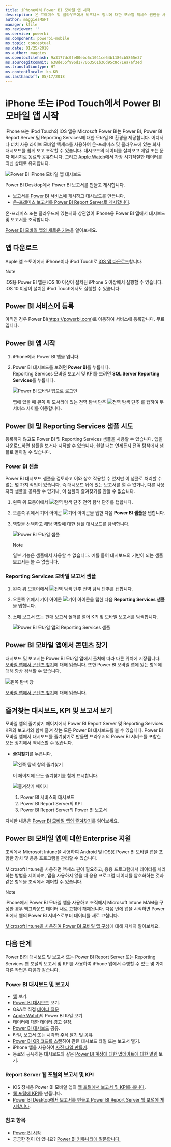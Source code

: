```yaml
---
title: iPhone에서 Power BI 모바일 앱 시작
description: 온-프레미스 및 클라우드에서 비즈니스 정보에 대한 모바일 액세스 권한을 사용하여 iPhone에서 iOS 앱용 Microsoft Power BI가 Power BI를 휴대하는 방법에 대해 알아봅니다.
author: maggiesMSFT
manager: kfile
ms.reviewer: ''
ms.service: powerbi
ms.component: powerbi-mobile
ms.topic: conceptual
ms.date: 01/25/2018
ms.author: maggies
ms.openlocfilehash: 9a3177dc0fe80ebc6c1041ce64b1186cb5865e37
ms.sourcegitcommit: 638de55f996d177063561b36d95c8c71ea7af3ed
ms.translationtype: HT
ms.contentlocale: ko-KR
ms.lasthandoff: 05/17/2018
---
```

# <a name="get-started-with-the-power-bi-mobile-app-on-an-iphone-or-ipod-touch"></a>iPhone 또는 iPod Touch에서 Power BI 모바일 앱 시작
iPhone 또는 iPod Touch의 iOS 앱용 Microsoft Power BI는 Power BI, Power BI Report Server 및 Reporting Services에 대한 모바일 BI 환경을 제공합니다. 어디서나 터치 사용 라이브 모바일 액세스를 사용하여 온-프레미스 및 클라우드에 있는 회사 대시보드를 쉽게 보고 조작할 수 있습니다. 대시보드의 데이터를 살펴보고 메일 또는 문자 메시지로 동료와 공유합니다. 그리고 [Apple Watch](mobile-apple-watch.md)에서 가장 시기적절한 데이터를 최신 상태로 유지합니다.  

![Power BI iPhone 모바일 앱 대시보드](media/mobile-iphone-app-get-started/power-bi-mobile-get-started-dash.png)

Power BI Desktop에서 Power BI 보고서를 만들고 게시합니다.

* [보고서를 Power BI 서비스에 게시](service-get-started.md)하고 대시보드를 만듭니다.
* [온-프레미스 보고서를 Power BI Report Server로 게시합니다](report-server/quickstart-create-powerbi-report.md).

온-프레미스 또는 클라우드에 있는지와 상관없이 iPhone용 Power BI 앱에서 대시보드 및 보고서를 조작합니다.

[Power BI 모바일 앱의 새로운 기능](mobile-whats-new-in-the-mobile-apps.md)을 알아보세요.

## <a name="download-the-app"></a>앱 다운로드
Apple 앱 스토어에서 iPhone이나 iPod Touch로 [iOS 앱 다운로드](http://go.microsoft.com/fwlink/?LinkId=522062 "iPhone 앱을 다운로드")합니다.

> [!NOTE]
> iOS용 Power BI 앱은 iOS 10 이상이 설치된 iPhone 5 이상에서 실행할 수 있습니다. iOS 10 이상이 설치된 iPod Touch에서도 실행할 수 있습니다.
> 
> 

## <a name="sign-up-for-the-power-bi-service"></a>Power BI 서비스에 등록
아직인 경우 Power BI(https://powerbi.com)로 이동하여 서비스에 등록합니다. 무료입니다.

## <a name="get-started-with-the-power-bi-app"></a>Power BI 앱 시작
1. iPhone에서 Power BI 앱을 엽니다.
2. Power BI 대시보드를 보려면 **Power BI**를 누릅니다.  
   Reporting Services 모바일 보고서 및 KPI를 보려면 **SQL Server Reporting Services**를 누릅니다.
   
   ![Power BI 모바일 앱으로 로그인](media/mobile-iphone-app-get-started/power-bi-connect-to-login.png)
   
   앱에 있을 때 왼쪽 위 모서리에 있는 전역 탐색 단추 ![전역 탐색 단추](media/mobile-iphone-app-get-started/power-bi-iphone-global-nav-button.png) 를 탭하여 두 서비스 사이를 이동합니다. 

## <a name="try-the-power-bi-and-reporting-services-samples"></a>Power BI 및 Reporting Services 샘플 시도
등록하지 않고도 Power BI 및 Reporting Services 샘플을 사용할 수 있습니다. 앱을 다운로드하면 샘플을 보거나 시작할 수 있습니다. 원할 때는 언제든지 전역 탐색에서 샘플로 돌아갈 수 있습니다.

### <a name="power-bi-samples"></a>Power BI 샘플
Power BI 대시보드 샘플을 검토하고 이와 상호 작용할 수 있지만 이 샘플로 처리할 수 없는 몇 가지 작업이 있습니다. 즉 대시보드 뒤에 있는 보고서를 열 수 없거나, 다른 사용자와 샘플을 공유할 수 없거나, 이 샘플의 즐겨찾기를 만들 수 없습니다.

1. 왼쪽 위 모퉁이에서 ![전역 탐색 단추](media/mobile-iphone-app-get-started/power-bi-iphone-global-nav-button.png) 전역 탐색 단추를 탭합니다.
2. 오른쪽 위에서 기어 아이콘 ![기어 아이콘](media/mobile-iphone-app-get-started/power-bi-ios-gear-icon.png)을 탭한 다음 **Power BI 샘플**을 탭합니다.
3. 역할을 선택하고 해당 역할에 대한 샘플 대시보드를 탐색합니다.  
   
   ![Power BI 모바일 샘플](media/mobile-iphone-app-get-started/power-bi-iphone-powerbi-samples.png)
   
   > [!NOTE]
   > 일부 기능은 샘플에서 사용할 수 없습니다. 예를 들어 대시보드의 기반이 되는 샘플 보고서는 볼 수 없습니다.  
   > 
   > 

### <a name="reporting-services-mobile-report-samples"></a>Reporting Services 모바일 보고서 샘플
1. 왼쪽 위 모퉁이에서 ![전역 탐색 단추](media/mobile-iphone-app-get-started/power-bi-iphone-global-nav-button.png) 전역 탐색 단추를 탭합니다.
2. 오른쪽 위에서 기어 아이콘 ![기어 아이콘](media/mobile-iphone-app-get-started/power-bi-ios-gear-icon.png)을 탭한 다음 **Reporting Services 샘플**을 탭합니다.
3. 소매 보고서 또는 판매 보고서 폴더를 열어 KPI 및 모바일 보고서를 탐색합니다.
   
   ![Power BI 모바일 앱의 Reporting Services 샘플](media/mobile-iphone-app-get-started/power-bi-iphone-ssrs-samples.png)

## <a name="find-your-content-in-the-power-bi-mobile-apps"></a>Power BI 모바일 앱에서 콘텐츠 찾기
대시보드 및 보고서는 Power BI 모바일 앱에서 출처에 따라 다른 위치에 저장됩니다. [모바일 앱에서 콘텐츠 찾기](mobile-apps-find-content-mobile-devices.md)에 대해 읽습니다. 또한 Power BI 모바일 앱에 있는 항목에 대해 항상 검색할 수 있습니다. 

![왼쪽 탐색 창](media/mobile-iphone-app-get-started/power-bi-iphone-left-nav.png)

[모바일 앱에서 콘텐츠 찾기](mobile-apps-find-content-mobile-devices.md)에 대해 읽습니다.

## <a name="view-your-favorite-dashboards-kpis-and-reports"></a>즐겨찾는 대시보드, KPI 및 보고서 보기
모바일 앱의 즐겨찾기 페이지에서 Power BI Report Server 및 Reporting Services KPI와 보고서와 함께 즐겨 찾는 모든 Power BI 대시보드를 볼 수 있습니다. Power BI 모바일 앱에서 대시보드를 즐겨찾기로 만들면 브라우저의 Power BI 서비스를 포함한 모든 장치에서 액세스할 수 있습니다. 

* **즐겨찾기**를 누릅니다.
  
   ![왼쪽 탐색 창의 즐겨찾기](media/mobile-iphone-app-get-started/power-bi-iphone-favorites-nav.png)
  
   이 페이지에 모든 즐겨찾기를 함께 표시합니다.
  
   ![즐겨찾기 페이지](media/mobile-iphone-app-get-started/power-bi-iphone-faves-report-server-number-callouts.png)
  
  1. Power BI 서비스의 대시보드
  2. Power BI Report Server의 KPI
  3. Power BI Report Server의 Power BI 보고서

자세한 내용은 [Power BI 모바일 앱의 즐겨찾기](mobile-apps-favorites.md)를 읽어보세요.

## <a name="enterprise-support-for-the-power-bi-mobile-apps"></a>Power BI 모바일 앱에 대한 Enterprise 지원
조직에서 Microsoft Intune을 사용하여 Android 및 iOS용 Power BI 모바일 앱을 포함한 장치 및 응용 프로그램을 관리할 수 있습니다.

Microsoft Intune을 사용하면 액세스 핀이 필요하고, 응용 프로그램에서 데이터를 처리하는 방법을 제어하며, 앱을 사용하지 않을 때 응용 프로그램 데이터를 암호화하는 것과 같은 항목을 조직에서 제어할 수 있습니다.

> [!NOTE]
> iPhone에서 Power BI 모바일 앱을 사용하고 조직에서 Microsoft Intune MAM을 구성한 경우 백그라운드 데이터 새로 고침이 해제됩니다. 다음 번에 앱을 시작하면 Power BI에서 웹의 Power BI 서비스로부터 데이터를 새로 고칩니다.
> 
> 

[Microsoft Intune을 사용하여 Power BI 모바일 앱 구성](service-admin-mobile-intune.md)에 대해 자세히 알아보세요. 

## <a name="next-steps"></a>다음 단계
Power BI의 대시보드 및 보고서 또는 Power BI Report Server 또는 Reporting Services 웹 포털의 보고서 및 KPI를 사용하여 iPhone 앱에서 수행할 수 있는 몇 가지 다른 작업은 다음과 같습니다.

### <a name="power-bi-dashboards-and-reports"></a>Power BI 대시보드 및 보고서
* [앱](service-install-use-apps.md) 보기.
* [Power BI 대시보드](mobile-apps-view-dashboard.md) 보기.
* Q&A로 직접 [데이터 질문](mobile-apps-ios-qna.md)
* [Apple Watch](mobile-apple-watch.md)의 Power BI 타일 보기.
* 데이터에 대한 [데이터 경고](mobile-set-data-alerts-in-the-mobile-apps.md) 설정.
* [Power BI 대시보드](mobile-share-dashboard-from-the-mobile-apps.md) 공유.
* 타일, 보고서 또는 시각화 [주석 달기 및 공유](mobile-annotate-and-share-a-tile-from-the-mobile-apps.md)
* [Power BI QR 코드를 스캔](mobile-apps-qr-code.md)하여 관련 대시보드 타일 또는 보고서 열기.
* iPhone 앱을 사용하여 [사진 타일 만들기](mobile-iphone-app-get-started.md).
* 동료와 공유하는 대시보드와 같은 [Power BI 계정에 대한 업데이트에 대한 알림](mobile-apps-notification-center.md) 보기.

### <a name="reports-and-kpis-on-the-report-server-web-portals"></a>Report Server 웹 포털의 보고서 및 KPI
* iOS 장치용 Power BI 모바일 앱의 [웹 포털에서 보고서 및 KPI를 봅니다](mobile-app-ssrs-kpis-mobile-on-premises-reports.md).
* [웹 포털에 KPI](https://docs.microsoft.com/sql/reporting-services/working-with-kpis-in-reporting-services)를 만듭니다.
* [Power BI Desktop에서 보고서를 만들고 Power BI Report Server 웹 포털에 게시합니다](report-server/quickstart-create-powerbi-report.md).

### <a name="see-also"></a>참고 항목
* [Power BI 시작](service-get-started.md)
* 궁금한 점이 더 있나요? [Power BI 커뮤니티에 질문합니다.](http://community.powerbi.com/)


